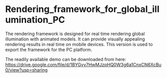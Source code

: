 # Rendering_framework_for_global_illumination_PC
 The rendering framework is designed for real time rendering global illumination with animated models. It can provide visually appealing rendering results in real time on mobile devices. This version is used to export the framework for the PC platform.


The readily available demo can be downloaded from here:
https://drive.google.com/file/d/1BYGvy7HwMJzpHQ0W3g6a1CnxCN6XcBu0/view?usp=sharing
